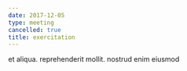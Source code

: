 ```yaml
---
date: 2017-12-05
type: meeting
cancelled: true
title: exercitation
---
```

et aliqua. reprehenderit mollit. nostrud enim eiusmod